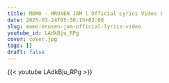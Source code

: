 ```yaml
---
title: MOMO - MRUSEN JAM ( Official Lyrics Video )
date: 2025-03-24T05:30:15+02:00
slug: momo-mrusen-jam-official-lyrics-video
youtube_id: LAdkBju_RPg
cover: cover.jpg
tags: []
draft: false
---
```


{{< youtube LAdkBju_RPg >}}
